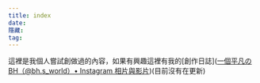 ```yaml
---
title: index
date: 
隱藏: 
tag:
---
```

這裡是我個人嘗試創做過的內容，如果有興趣這裡有我的[創作日誌]([一個平凡のBH（@bh.s_world）• Instagram 相片與影片](https://www.instagram.com/bh.s_world/))(目前沒有在更新)